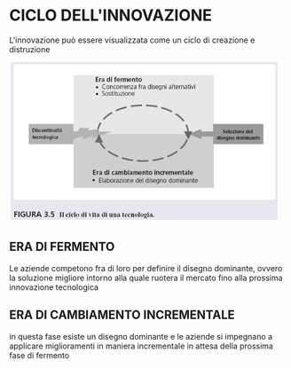 # CICLO DELL'INNOVAZIONE

L'innovazione può essere visualizzata come un ciclo di creazione e distruzione

![](../assets/Pasted%20image%2020230928163324.png)

## ERA DI FERMENTO

Le aziende competono fra di loro per definire il disegno dominante, ovvero la soluzione migliore intorno alla quale ruotera il mercato fino alla prossima innovazione tecnologica
## ERA DI CAMBIAMENTO INCREMENTALE

in questa fase esiste un disegno dominante e le aziende si impegnano a applicare miglioramenti in maniera incrementale in attesa della prossima fase di fermento